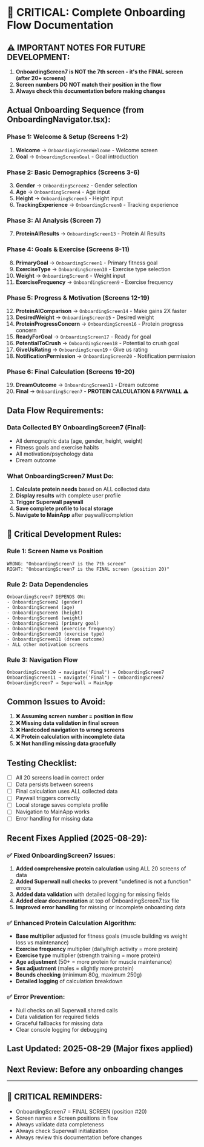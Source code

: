 # 🚨 CRITICAL: Complete Onboarding Flow Documentation

## ⚠️ IMPORTANT NOTES FOR FUTURE DEVELOPMENT:
1. **OnboardingScreen7 is NOT the 7th screen - it's the FINAL screen (after 20+ screens)**
2. **Screen numbers DO NOT match their position in the flow**
3. **Always check this documentation before making changes**

## Actual Onboarding Sequence (from OnboardingNavigator.tsx):

### Phase 1: Welcome & Setup (Screens 1-2)
1. **Welcome** → `OnboardingScreenWelcome` - Welcome screen
2. **Goal** → `OnboardingScreenGoal` - Goal introduction

### Phase 2: Basic Demographics (Screens 3-6) 
3. **Gender** → `OnboardingScreen2` - Gender selection
4. **Age** → `OnboardingScreen4` - Age input  
5. **Height** → `OnboardingScreen5` - Height input
6. **TrackingExperience** → `OnboardingScreen8` - Tracking experience

### Phase 3: AI Analysis (Screen 7)
7. **ProteinAIResults** → `OnboardingScreen13` - Protein AI Results

### Phase 4: Goals & Exercise (Screens 8-11)
8. **PrimaryGoal** → `OnboardingScreen1` - Primary fitness goal
9. **ExerciseType** → `OnboardingScreen10` - Exercise type selection
10. **Weight** → `OnboardingScreen6` - Weight input
11. **ExerciseFrequency** → `OnboardingScreen9` - Exercise frequency

### Phase 5: Progress & Motivation (Screens 12-19)
12. **ProteinAIComparison** → `OnboardingScreen14` - Make gains 2X faster
13. **DesiredWeight** → `OnboardingScreen15` - Desired weight
14. **ProteinProgressConcern** → `OnboardingScreen16` - Protein progress concern
15. **ReadyForGoal** → `OnboardingScreen17` - Ready for goal
16. **PotentialToCrush** → `OnboardingScreen18` - Potential to crush goal
17. **GiveUsRating** → `OnboardingScreen19` - Give us rating
18. **NotificationPermission** → `OnboardingScreen20` - Notification permission

### Phase 6: Final Calculation (Screens 19-20)
19. **DreamOutcome** → `OnboardingScreen11` - Dream outcome
20. **Final** → `OnboardingScreen7` - **PROTEIN CALCULATION & PAYWALL** ⚠️

## Data Flow Requirements:

### Data Collected BY OnboardingScreen7 (Final):
- All demographic data (age, gender, height, weight)
- Fitness goals and exercise habits
- All motivation/psychology data
- Dream outcome

### What OnboardingScreen7 Must Do:
1. **Calculate protein needs** based on ALL collected data
2. **Display results** with complete user profile
3. **Trigger Superwall paywall**
4. **Save complete profile to local storage**
5. **Navigate to MainApp** after paywall/completion

## 🚨 Critical Development Rules:

### Rule 1: Screen Name vs Position
```
WRONG: "OnboardingScreen7 is the 7th screen"
RIGHT: "OnboardingScreen7 is the FINAL screen (position 20)"
```

### Rule 2: Data Dependencies
```
OnboardingScreen7 DEPENDS ON:
- OnboardingScreen2 (gender)
- OnboardingScreen4 (age) 
- OnboardingScreen5 (height)
- OnboardingScreen6 (weight)
- OnboardingScreen1 (primary goal)
- OnboardingScreen9 (exercise frequency)
- OnboardingScreen10 (exercise type)
- OnboardingScreen11 (dream outcome)
- ALL other motivation screens
```

### Rule 3: Navigation Flow
```
OnboardingScreen20 → navigate('Final') → OnboardingScreen7
OnboardingScreen11 → navigate('Final') → OnboardingScreen7
OnboardingScreen7 → Superwall → MainApp
```

## Common Issues to Avoid:

1. **❌ Assuming screen number = position in flow**
2. **❌ Missing data validation in final screen**  
3. **❌ Hardcoded navigation to wrong screens**
4. **❌ Protein calculation with incomplete data**
5. **❌ Not handling missing data gracefully**

## Testing Checklist:

- [ ] All 20 screens load in correct order
- [ ] Data persists between screens
- [ ] Final calculation uses ALL collected data  
- [ ] Paywall triggers correctly
- [ ] Local storage saves complete profile
- [ ] Navigation to MainApp works
- [ ] Error handling for missing data

## Recent Fixes Applied (2025-08-29):

### ✅ Fixed OnboardingScreen7 Issues:
1. **Added comprehensive protein calculation** using ALL 20 screens of data
2. **Added Superwall null checks** to prevent "undefined is not a function" errors
3. **Added data validation** with detailed logging for missing fields
4. **Added clear documentation** at top of OnboardingScreen7.tsx file
5. **Improved error handling** for missing or incomplete onboarding data

### ✅ Enhanced Protein Calculation Algorithm:
- **Base multiplier** adjusted for fitness goals (muscle building vs weight loss vs maintenance)
- **Exercise frequency** multiplier (daily/high activity = more protein)
- **Exercise type** multiplier (strength training = more protein) 
- **Age adjustment** (50+ = more protein for muscle maintenance)
- **Sex adjustment** (males = slightly more protein)
- **Bounds checking** (minimum 80g, maximum 250g)
- **Detailed logging** of calculation breakdown

### ✅ Error Prevention:
- Null checks on all Superwall.shared calls
- Data validation for required fields
- Graceful fallbacks for missing data
- Clear console logging for debugging

## Last Updated: 2025-08-29 (Major fixes applied)
## Next Review: Before any onboarding changes

---

## 🚨 CRITICAL REMINDERS:
- OnboardingScreen7 = FINAL SCREEN (position #20)
- Screen names ≠ Screen positions in flow
- Always validate data completeness
- Always check Superwall initialization
- Always review this documentation before changes